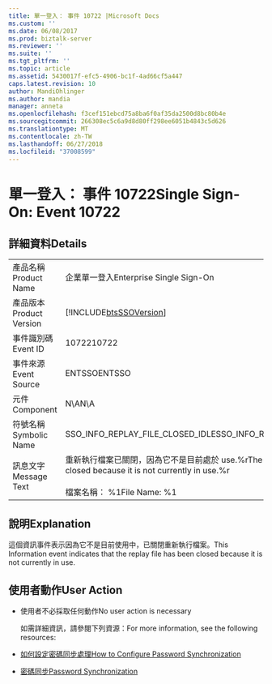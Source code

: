 ```yaml
---
title: 單一登入： 事件 10722 |Microsoft Docs
ms.custom: ''
ms.date: 06/08/2017
ms.prod: biztalk-server
ms.reviewer: ''
ms.suite: ''
ms.tgt_pltfrm: ''
ms.topic: article
ms.assetid: 5430017f-efc5-4906-bc1f-4ad66cf5a447
caps.latest.revision: 10
author: MandiOhlinger
ms.author: mandia
manager: anneta
ms.openlocfilehash: f3cef151ebcd75a8ba6f0af35da2500d8bc80b4e
ms.sourcegitcommit: 266308ec5c6a9d8d80ff298ee6051b4843c5d626
ms.translationtype: MT
ms.contentlocale: zh-TW
ms.lasthandoff: 06/27/2018
ms.locfileid: "37008599"
---
```

# <a name="single-sign-on-event-10722"></a><span data-ttu-id="ed92e-102">單一登入： 事件 10722</span><span class="sxs-lookup"><span data-stu-id="ed92e-102">Single Sign-On: Event 10722</span></span>
## <a name="details"></a><span data-ttu-id="ed92e-103">詳細資料</span><span class="sxs-lookup"><span data-stu-id="ed92e-103">Details</span></span>  

|                 |                                                                                                 |
|-----------------|-------------------------------------------------------------------------------------------------|
|  <span data-ttu-id="ed92e-104">產品名稱</span><span class="sxs-lookup"><span data-stu-id="ed92e-104">Product Name</span></span>   |                                    <span data-ttu-id="ed92e-105">企業單一登入</span><span class="sxs-lookup"><span data-stu-id="ed92e-105">Enterprise Single Sign-On</span></span>                                    |
| <span data-ttu-id="ed92e-106">產品版本</span><span class="sxs-lookup"><span data-stu-id="ed92e-106">Product Version</span></span> |                   [!INCLUDE[btsSSOVersion](../includes/btsssoversion-md.md)]                    |
|    <span data-ttu-id="ed92e-107">事件識別碼</span><span class="sxs-lookup"><span data-stu-id="ed92e-107">Event ID</span></span>     |                                              <span data-ttu-id="ed92e-108">10722</span><span class="sxs-lookup"><span data-stu-id="ed92e-108">10722</span></span>                                              |
|  <span data-ttu-id="ed92e-109">事件來源</span><span class="sxs-lookup"><span data-stu-id="ed92e-109">Event Source</span></span>   |                                             <span data-ttu-id="ed92e-110">ENTSSO</span><span class="sxs-lookup"><span data-stu-id="ed92e-110">ENTSSO</span></span>                                              |
|    <span data-ttu-id="ed92e-111">元件</span><span class="sxs-lookup"><span data-stu-id="ed92e-111">Component</span></span>    |                                               <span data-ttu-id="ed92e-112">N\A</span><span class="sxs-lookup"><span data-stu-id="ed92e-112">N\A</span></span>                                               |
|  <span data-ttu-id="ed92e-113">符號名稱</span><span class="sxs-lookup"><span data-stu-id="ed92e-113">Symbolic Name</span></span>  |                                <span data-ttu-id="ed92e-114">SSO_INFO_REPLAY_FILE_CLOSED_IDLE</span><span class="sxs-lookup"><span data-stu-id="ed92e-114">SSO_INFO_REPLAY_FILE_CLOSED_IDLE</span></span>                                 |
|  <span data-ttu-id="ed92e-115">訊息文字</span><span class="sxs-lookup"><span data-stu-id="ed92e-115">Message Text</span></span>   | <span data-ttu-id="ed92e-116">重新執行檔案已關閉，因為它不是目前處於 use.%r</span><span class="sxs-lookup"><span data-stu-id="ed92e-116">The replay file has been closed because it is not currently in use.%r</span></span><br /><br /> <span data-ttu-id="ed92e-117">檔案名稱： %1</span><span class="sxs-lookup"><span data-stu-id="ed92e-117">File Name: %1</span></span> |

## <a name="explanation"></a><span data-ttu-id="ed92e-118">說明</span><span class="sxs-lookup"><span data-stu-id="ed92e-118">Explanation</span></span>  
 <span data-ttu-id="ed92e-119">這個資訊事件表示因為它不是目前使用中，已關閉重新執行檔案。</span><span class="sxs-lookup"><span data-stu-id="ed92e-119">This Information event indicates that the replay file has been closed because it is not currently in use.</span></span>  

## <a name="user-action"></a><span data-ttu-id="ed92e-120">使用者動作</span><span class="sxs-lookup"><span data-stu-id="ed92e-120">User Action</span></span>  

- <span data-ttu-id="ed92e-121">使用者不必採取任何動作</span><span class="sxs-lookup"><span data-stu-id="ed92e-121">No user action is necessary</span></span>  

  <span data-ttu-id="ed92e-122">如需詳細資訊，請參閱下列資源：</span><span class="sxs-lookup"><span data-stu-id="ed92e-122">For more information, see the following resources:</span></span>  

- [<span data-ttu-id="ed92e-123">如何設定密碼同步處理</span><span class="sxs-lookup"><span data-stu-id="ed92e-123">How to Configure Password Synchronization</span></span>](../core/how-to-configure-password-synchronization.md)  

- [<span data-ttu-id="ed92e-124">密碼同步</span><span class="sxs-lookup"><span data-stu-id="ed92e-124">Password Synchronization</span></span>](../core/password-synchronization2.md)
